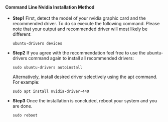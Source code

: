 #### Command Line Nvidia Installation Method
- **Step1**  First, detect the model of your nvidia graphic card and the recommended driver. To do so execute the following command. Please note that your output and recommended driver will most likely be different:
  ```
  ubuntu-drivers devices
  ```
- **Step2** If you agree with the recommendation feel free to use the ubuntu-drivers command again to install all recommended drivers:
  ```
  sudo ubuntu-drivers autoinstall
  ```
  Alternatively, install desired driver selectively using the apt command. For example:
  ```
  sudo apt install nvidia-driver-440
  ```
- **Step3** Once the installation is concluded, reboot your system and you are done.
  ```
  sudo reboot
  ```
